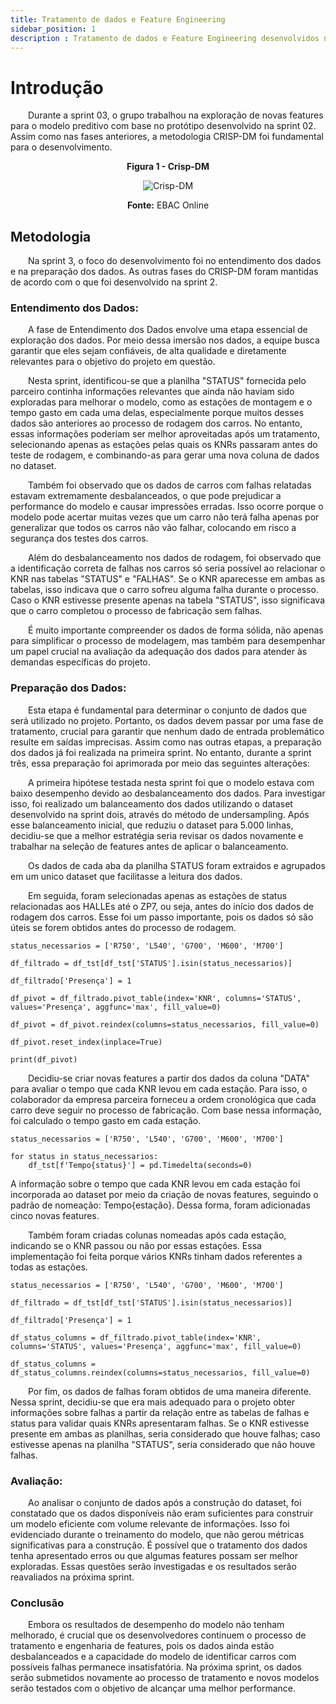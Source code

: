 ```yaml
---
title: Tratamento de dados e Feature Engineering
sidebar_position: 1
description : Tratamento de dados e Feature Engineering desenvolvidos na sprint 3
---
```


# Introdução

&emsp;&emsp;Durante a sprint 03, o grupo trabalhou na exploração de novas features para o modelo preditivo com base no protótipo desenvolvido na sprint 02. Assim como nas fases anteriores, a metodologia CRISP-DM foi fundamental para o desenvolvimento. 

<p align="center"><b> Figura 1 - Crisp-DM</b></p>
<div align="center">
  <img src={require('./../../../static/img/crispEtapas.png').default} alt="Crisp-DM"/>
  <p><b>Fonte:</b> EBAC Online</p>
</div>

## Metodologia

&emsp;&emsp;Na sprint 3, o foco do desenvolvimento foi no entendimento dos dados e na preparação dos dados. As outras fases do CRISP-DM foram mantidas de acordo com o que foi desenvolvido na sprint 2.

### Entendimento dos Dados:

&emsp;&emsp;A fase de Entendimento dos Dados envolve uma etapa essencial de exploração dos dados. Por meio dessa imersão nos dados, a equipe busca garantir que eles sejam confiáveis, de alta qualidade e diretamente relevantes para o objetivo do projeto em questão.

&emsp;&emsp;Nesta sprint, identificou-se que a planilha "STATUS" fornecida pelo parceiro continha informações relevantes que ainda não haviam sido exploradas para melhorar o modelo, como as estações de montagem e o tempo gasto em cada uma delas, especialmente porque muitos desses dados são anteriores ao processo de rodagem dos carros. No entanto, essas informações poderiam ser melhor aproveitadas após um tratamento, selecionando apenas as estações pelas quais os KNRs passaram antes do teste de rodagem, e combinando-as para gerar uma nova coluna de dados no dataset.

&emsp;&emsp;Também foi observado que os dados de carros com falhas relatadas estavam extremamente desbalanceados, o que pode prejudicar a performance do modelo e causar impressões erradas. Isso ocorre porque o modelo pode acertar muitas vezes que um carro não terá falha apenas por generalizar que todos os carros não vão falhar, colocando em risco a segurança dos testes dos carros.

&emsp;&emsp;Além do desbalanceamento nos dados de rodagem, foi observado que a identificação correta de falhas nos carros só seria possível ao relacionar o KNR nas tabelas "STATUS" e "FALHAS". Se o KNR aparecesse em ambas as tabelas, isso indicava que o carro sofreu alguma falha durante o processo. Caso o KNR estivesse presente apenas na tabela "STATUS", isso significava que o carro completou o processo de fabricação sem falhas.

&emsp;&emsp;É muito importante compreender os dados de forma sólida, não apenas para simplificar o processo de modelagem, mas também para desempenhar um papel crucial na avaliação da adequação dos dados para atender às demandas específicas do projeto.

### Preparação dos Dados:
&emsp;&emsp;Esta etapa é fundamental para determinar o conjunto de dados que será utilizado no projeto. Portanto, os dados devem passar por uma fase de tratamento, crucial para garantir que nenhum dado de entrada problemático resulte em saídas imprecisas. Assim como nas outras etapas, a preparação dos dados já foi realizada na primeira sprint. No entanto, durante a sprint três, essa preparação foi aprimorada por meio das seguintes alterações:

&emsp;&emsp;A primeira hipótese testada nesta sprint foi que o modelo estava com baixo desempenho devido ao desbalanceamento dos dados. Para investigar isso, foi realizado um balanceamento dos dados utilizando o dataset desenvolvido na sprint dois, através do método de undersampling. Após esse balanceamento inicial, que reduziu o dataset para 5.000 linhas, decidiu-se que a melhor estratégia seria revisar os dados novamente e trabalhar na seleção de features antes de aplicar o balanceamento.

&emsp;&emsp;Os dados de cada aba da planilha STATUS foram extraidos e agrupados em um unico dataset que facilitasse a leitura dos dados. 

&emsp;&emsp;Em seguida, foram selecionadas apenas as estações de status relacionadas aos HALLEs até o ZP7, ou seja, antes do início dos dados de rodagem dos carros. Esse foi um passo importante, pois os dados só são úteis se forem obtidos antes do processo de rodagem.

```
status_necessarios = ['R750', 'L540', 'G700', 'M600', 'M700']

df_filtrado = df_tst[df_tst['STATUS'].isin(status_necessarios)]

df_filtrado['Presença'] = 1

df_pivot = df_filtrado.pivot_table(index='KNR', columns='STATUS', values='Presença', aggfunc='max', fill_value=0)

df_pivot = df_pivot.reindex(columns=status_necessarios, fill_value=0)

df_pivot.reset_index(inplace=True)

print(df_pivot)
```

&emsp;&emsp;Decidiu-se criar novas features a partir dos dados da coluna "DATA" para avaliar o tempo que cada KNR levou em cada estação. Para isso, o colaborador da empresa parceira forneceu a ordem cronológica que cada carro deve seguir no processo de fabricação. Com base nessa informação, foi calculado o tempo gasto em cada estação.

```
status_necessarios = ['R750', 'L540', 'G700', 'M600', 'M700']

for status in status_necessarios:
    df_tst[f'Tempo{status}'] = pd.Timedelta(seconds=0)

```

A informação sobre o tempo que cada KNR levou em cada estação foi incorporada ao dataset por meio da criação de novas features, seguindo o padrão de nomeação: Tempo\{estação\}. Dessa forma, foram adicionadas cinco novas features.

&emsp;&emsp;Também foram criadas colunas nomeadas após cada estação, indicando se o KNR passou ou não por essas estações. Essa implementação foi feita porque vários KNRs tinham dados referentes a todas as estações.

```
status_necessarios = ['R750', 'L540', 'G700', 'M600', 'M700']

df_filtrado = df_tst[df_tst['STATUS'].isin(status_necessarios)]

df_filtrado['Presença'] = 1

df_status_columns = df_filtrado.pivot_table(index='KNR', columns='STATUS', values='Presença', aggfunc='max', fill_value=0)

df_status_columns = df_status_columns.reindex(columns=status_necessarios, fill_value=0)
```

&emsp;&emsp;Por fim, os dados de falhas foram obtidos de uma maneira diferente. Nessa sprint, decidiu-se que era mais adequado para o projeto obter informações sobre falhas a partir da relação entre as tabelas de falhas e status para validar quais KNRs apresentaram falhas. Se o KNR estivesse presente em ambas as planilhas, seria considerado que houve falhas; caso estivesse apenas na planilha "STATUS", seria considerado que não houve falhas.

### Avaliação:
&emsp;&emsp;Ao analisar o conjunto de dados após a construção do dataset, foi constatado que os dados disponíveis não eram suficientes para construir um modelo eficiente com volume relevante de informações. Isso foi evidenciado durante o treinamento do modelo, que não gerou métricas significativas para a construção. É possível que o tratamento dos dados tenha apresentado erros ou que algumas features possam ser melhor exploradas. Essas questões serão investigadas e os resultados serão reavaliados na próxima sprint.

### Conclusão

&emsp;&emsp;Embora os resultados de desempenho do modelo não tenham melhorado, é crucial que os desenvolvedores continuem o processo de tratamento e engenharia de features, pois os dados ainda estão desbalanceados e a capacidade do modelo de identificar carros com possíveis falhas permanece insatisfatória. Na próxima sprint, os dados serão submetidos novamente ao processo de tratamento e novos modelos serão testados com o objetivo de alcançar uma melhor performance.
